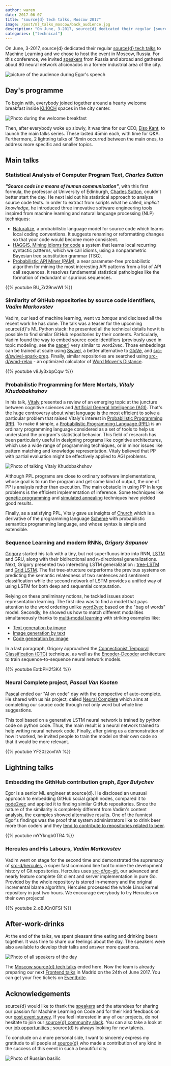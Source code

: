 ```yaml
---
author: waren
date: 2017-06-07
title: "source{d} tech talks, Moscow 2017"
image: /post/ml_talks_moscow/back_audience.jpg
description: "On June, 3-2017, source{d} dedicated their regular [source{d} tech talks](http://talks.sourced.tech/) to Machine Learning and we chose to host the event in Moscow, Russia. For this conference, we invited speakers from Russia and abroad and gathered about 80 neural network aficionados in a former industrial area of the city. Let's make now a brief follow-up of this day."
categories: ["technical"]
---
```


On June, 3-2017, source{d} dedicated their regular [source{d} tech talks](http://talks.sourced.tech/) to Machine Learning and we chose to host the event in Moscow, Russia. For this conference, we invited [speakers](http://talks.sourced.tech/machine-learning-2017/speakers/) from Russia and abroad and gathered about 80 neural network aficionados in a former industrial area of the city.

![picture of the audience during Egor's speech](/post/ml_talks_moscow/audience.jpg)

## Day's programme

To begin with, everybody joined together around a hearty welcome breakfast inside [KL10CH](http://kl10.ch/) spaces in the city center.

![Photo during the welcome breakfast](/post/ml_talks_moscow/breakfast.jpg)

Then, after everybody woke up slowly, it was time for our CEO, [Eiso Kant](https://twitter.com/eisokant), to launch the main talks series. These lasted 45min each, with time for Q&A. Furthermore, 2 lightning talks of 15min occurred between the main ones, to address more specific and smaller topics.

## Main talks

### Statistical Analysis of Computer Program Text, _Charles Sutton_

**_"Source code is a means of human communication"_**, with this first formula, the professor at University of Edinburgh, [Charles Sutton](https://twitter.com/randomlywalking), couldn't better start the day. He next laid out his statistical approach to analyze source code texts. In order to extract from scripts what he called, _implicit knowledge_, he introduced three innovative software engineering tools inspired from machine learning and natural language processing (NLP) techniques:

* [Naturalize](http://groups.inf.ed.ac.uk/naturalize/), a probabilistic language model for source code which learns local coding conventions. It suggests renaming or reformatting changes so that your code would become more consistent.
* [HAGGIS, Mining idioms for code](https://github.com/mast-group/itemset-mining) a system that learns local recurring syntactic patterns, which we call idioms, using a nonparametric Bayesian tree substitution grammar (TSG).
* [Probabilistic API Miner (PAM)](https://github.com/mast-group/api-mining), a near parameter-free probabilistic algorithm for mining the most interesting API patterns from a list of API call sequences. It resolves fundamental statistical pathologies like the formation of redundant or spurious sequences.

{{% youtube BU_Zr29nwWI %}}

### Similarity of GitHub repositories by source code identifiers, _Vadim Markovstev_

Vadim, our lead of machine learning, went *va banque* and disclosed all the recent work he has done. The talk was a teaser for the upcoming source{d}'s ML Python stack: he presented all the technical details how it is possible to find similar GitHub repositories by their contents. Particularly, Vadim found the way to embed source code identifiers (previously used in topic modeling, see the [paper](https://arxiv.org/abs/1704.00135)) very similar to word2vec. Those embeddings can be trained at scale using [Swivel](https://github.com/vmarkovtsev/models/tree/master/swivel), a better alternative to [GloVe](https://nlp.stanford.edu/projects/glove/), and [src-d/swivel-spark-prep](https://github.com/src-d/swivel-spark-prep). Finally, similar repositories are searched using [src-d/wmd-relax](https://github.com/src-d/wmd-relax) - an optimized calculator of [Word Mover's Distance](http://www.cs.cornell.edu/~kilian/papers/wmd_metric.pdf).

{{% youtube v8Jy3xbpCqw %}}

### Probabilistic Programming for Mere Mortals, _Vitaly Khudobakhshov_

In his talk, [Vitaly](https://twitter.com/khudobakhshov) presented a review of an emerging topic at the juncture between cognitive sciences and [Artificial General Intelligence (AGI)](https://en.wikipedia.org/wiki/Artificial_general_intelligence). That's the huge controversy about what language is the most efficient to solve a particular problem that raised Vitaly's interest in [Probabilistic Programming (PP)](http://probabilistic-programming.org/wiki/Home). To make it simple, a [Probabilistic Programming Language (PPL)](https://en.wikipedia.org/wiki/Probabilistic_programming_language) is an ordinary programming language considered as a set of tools to help us understand the program's statistical behavior. This field of research has been particularly useful in designing programs like cognitive architectures, which use a wide range of programming techniques, or in minor issues like pattern matching and knowledge representation. Vitaly believed that PP with partial evaluation might be effectively applied to AGI problems.

![Photo of talking Vitaly Khudobakhshov](/post/ml_talks_moscow/vitaly.jpg)

Although PPL programs are close to ordinary software implementations, whose goal is to run the program and get some kind of output, the one of PP is analysis rather than execution. The main obstacle in using PP in large problems is the efficient implementation of inference. Some techniques like [genetic programming](https://en.wikipedia.org/wiki/Genetic_programming) and [simulated annealing](https://en.wikipedia.org/wiki/Simulated_annealing) techniques have yielded good results.

Finally, as a satisfying PPL, Vitaly gave us insights of [Church](http://projects.csail.mit.edu/church/wiki/Church)  which is a derivative of the programming language [Scheme](http://groups.csail.mit.edu/mac/projects/scheme/) with probabilistic semantics programming language, and whose syntax is simple and extensible.

### Sequence Learning and modern RNNs, _Grigory Sapunov_

[Grigory](https://www.researchgate.net/profile/Grigory_Sapunov) started his talk with a tiny, but not superfluous intro into RNN, [LSTM](http://colah.github.io/posts/2015-08-Understanding-LSTMs/) and GRU, along with their bidirectional and n-directional generalizations. Next, Grigory presented two interesting LSTM generalization : [tree-LSTM](https://arxiv.org/abs/1507.01526) and [Grid LSTM](https://arxiv.org/abs/1507.01526). The fist tree-structure outperforms the previous systems on predicting the semantic relatedness of two sentences and sentiment classification while the second network of LSTM provides a unified way of using LSTM for both deep and sequential computation.

Relying on these preliminary notions, he tackled issues about representation learning. The first idea was to find a model that pays attention to the word ordering unlike [word2vec](https://code.google.com/archive/p/word2vec/) based on the "bag of words" model. Secondly, he showed us how to match different modalities simultaneously thanks to [multi-modal learning](http://arxiv.org/abs/1411.2539) with striking examples like:

* [Text generation by image](http://arxiv.org/abs/1411.4555)
* [Image generation by text](https://arxiv.org/abs/1612.03242)
* [Code generation by image](https://arxiv.org/abs/1705.07962)

In a last paragraph, Grigory approached the [Connectionist Temporal Classification (CTC)](https://github.com/baidu-research/warp-ctc) technique, as well as the [Encoder-Decoder](https://github.com/farizrahman4u/seq2seq) architecture to train sequence-to-sequence neural network models.

{{% youtube ExtbPH2f3K4 %}}

### Neural Complete project, _Pascal Van Kooten_

[Pascal](https://github.com/kootenpv) ended our "AI on code" day with the perspective of auto-complete. He shared with us his project, called [Neural Complete](https://github.com/kootenpv/neural_complete) which aims at completing our source code through not only word but whole line suggestions.

 This tool based on a generative LSTM neural network is trained by python code on python code. Thus, the main result is a neural network trained to help writing neural network code. Finally, after giving us a demonstration of how it worked, he invited people to train the model on their own code so that it would be more relevant.

 {{% youtube YF20zzovlVA %}}

## Lightning talks

### Embedding the GithHub contribution graph, _Egor Bulychev_

Egor is a senior ML engineer at source{d}. He disclosed an unusual approach to embedding GitHub social graph nodes, compared it to [node2vec](https://github.com/aditya-grover/node2vec) and applied it to finding similar GitHub repositories. Since the nature of the similarity is completely different from Vadim's content analysis, the examples showed alternative results. One of the funniest Egor's findings was the proof that system administrators like to drink beer more than coders and they [tend to contribute to repositories related to beer](https://egorbu.github.io/techtalks-2017-moscow/#23).

{{% youtube mYYkngb0TR4 %}}

### Hercules and His Labours, _Vadim Markovstev_

Vadim went on stage for the second time and demonstrated the supremacy of [src-d/hercules](https://github.com/src-d/hercules), a super fast command line tool to mine the development history of Git repositories. Hercules uses [src-d/go-git](https://github.com/src-d/go-git), our advanced and nearly feature complete Git client and server implementation in pure Go. Provided by the whole repository is stored in-memory and the original incremental blame algorithm, Hercules processed the whole Linux kernel repository in just two hours. We encourage everybody to try Hercules on their own projects!

{{% youtube 2_oBJCnOFSI %}}

## After-work-drinks

At the end of the talks, we spent pleasant time eating and drinking beers together. It was time to share our feelings about the day. The speakers were also available to develop their talks and answer more questions.

![Photo of all speakers of the day](/post/ml_talks_moscow/speakers.jpg)

The [Moscow source{d} tech talks](http://talks.sourced.tech/machine-learning-2017/) ended here. Now the team is already preparing our next [Frontend talks](http://talks.sourced.tech/front-2017/) in Madrid on the 24th of June 2017. You can get your free tickets on [Eventbrite](https://www.eventbrite.com/e/sourced-tech-talks-frontend-registration-33889725080?utm_content=buffer5e852&utm_medium=social&utm_source=twitter.com&utm_campaign=buffer).

## Acknowledgements

source{d} would like to thank the [speakers](http://talks.sourced.tech/machine-learning-2017/speakers/) and the attendees for sharing our passion for Machine Learning on Code and for their kind feedback on our [post event survey](https://sourced.typeform.com/report/PFqEvm/BKWi). If you feel interested in any of our projects, do not hesitate to join our [source{d} community slack](https://sourced-community.slack.com/messages/C5CQY9486/). You can also take a look at our [job opportunities](//sourced.tech/careers/) ; source{d} is always looking for new talents.

To conclude on a more personal side, I want to sincerely express my gratitude to all people at [source{d}](//sourced.tech/) who made a contribution of any kind in the success of this event in such a beautiful city.

![Photo of Russian basilic](/post/ml_talks_moscow/basilic.jpg)
